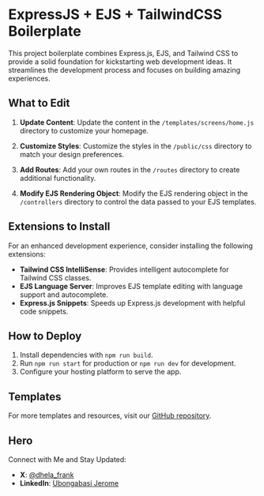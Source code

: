 # ExpressJS + EJS + TailwindCSS Boilerplate

This project boilerplate combines Express.js, EJS, and Tailwind CSS to provide a solid foundation for kickstarting web development ideas. It streamlines the development process and focuses on building amazing experiences.

## What to Edit

1. **Update Content**: 
   Update the content in the `/templates/screens/home.js` directory to customize your homepage.

2. **Customize Styles**: 
   Customize the styles in the `/public/css` directory to match your design preferences.

3. **Add Routes**:
   Add your own routes in the `/routes` directory to create additional functionality.

4. **Modify EJS Rendering Object**:
   Modify the EJS rendering object in the `/controllers` directory to control the data passed to your EJS templates.

## Extensions to Install

For an enhanced development experience, consider installing the following extensions:

- **Tailwind CSS IntelliSense**: Provides intelligent autocomplete for Tailwind CSS classes.
- **EJS Language Server**: Improves EJS template editing with language support and autocomplete.
- **Express.js Snippets**: Speeds up Express.js development with helpful code snippets.

## How to Deploy

1. Install dependencies with `npm run build`.
2. Run `npm run start` for production or `npm run dev` for development.
3. Configure your hosting platform to serve the app.

## Templates

For more templates and resources, visit our [GitHub repository](https://github.com/example/repository).

## Hero

Connect with Me and Stay Updated:

- **X**: [@dhela_frank](https://x.com/dhela_frank)
- **LinkedIn**: [Ubongabasi Jerome](https://www.linkedin.com/in/ubongabasi-jerome)
